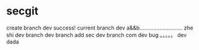 # secgit
create branch dev success!
current branch dev
a&&b............................
zhe shi dev branch
dev branch add sec
dev branch com
dev bug 。。。。。
dev dada
